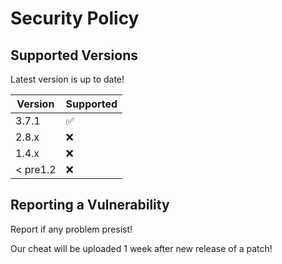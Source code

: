 # Security Policy

## Supported Versions

Latest version is up to date!


| Version | Supported          |
| ------- | ------------------ |
| 3.7.1   | :white_check_mark: |
| 2.8.x   | :x:                |
| 1.4.x   | :x: |
| < pre1.2   | :x:                |

## Reporting a Vulnerability

Report if any problem presist!

Our cheat will be uploaded 1 week after new release of a patch!
